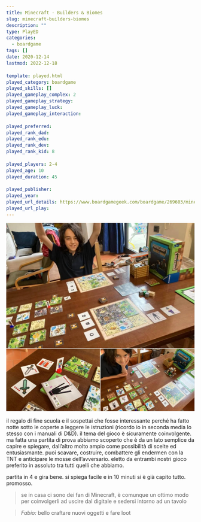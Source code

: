 ```yaml
---
title: Minecraft - Builders & Biomes
slug: minecraft-builders-biomes
description: ""
type: PlayED
categories:
  - boardgame
tags: []
date: 2020-12-14
lastmod: 2022-12-18

template: played.html
played_category: boardgame
played_skills: []
played_gameplay_complex: 2
played_gameplay_strategy: 
played_gameplay_luck: 
played_gameplay_interaction: 

played_preferred: 
played_rank_dad: 
played_rank_edu: 
played_rank_dev: 
played_rank_kid: 8

played_players: 2-4
played_age: 10
played_duration: 45

played_publisher: 
played_year: 
played_url_details: https://www.boardgamegeek.com/boardgame/269603/minecraft-builders-biomes
played_url_play: 
---
```


![](img/minecraft-biolders-biomes.webp)

il regalo di fine scuola e il sospettai che fosse interessante perché ha fatto notte sotto le coperte a leggere le istruzioni (ricordo io in seconda media lo stesso con i manuali di D&D). il tema del gioco è sicuramente coinvolgente. 
ma fatta una partita di prova abbiamo scoperto che è da un lato semplice da capire e spiegare, dall’altro molto ampio come possibilità di scelte ed entusiasmante. 
puoi scavare, costruire, combattere gli endermen con la TNT e anticipare le mosse dell’avversario. 
eletto da entrambi nostri gioco preferito in assoluto tra tutti quelli che abbiamo.

partita in 4 e gira bene. si spiega facile e in 10 minuti si è già capito tutto. promosso.

> se in casa ci sono dei fan di Minecraft, è comunque un ottimo modo per coinvolgerli ad uscire dal digitale e sedersi intorno ad un tavolo

> *Fabio:*
> bello craftare nuovi oggetti e fare loot
